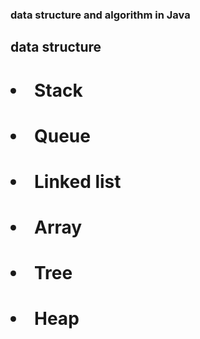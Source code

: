 ### data structure and algorithm in Java

## data structure

# <li> Stack
# <li> Queue
# <li> Linked list
# <li> Array
# <li> Tree
# <li> Heap
